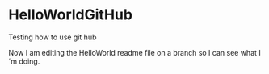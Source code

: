 # HelloWorldGitHub
Testing how to use git hub

Now I am editing the HelloWorld readme file on a branch so I can see what I´m doing.
